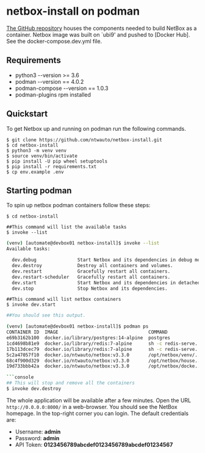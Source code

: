 # netbox-install on podman

[The GitHub repository](netbox-install-github) houses the components needed to build NetBox as a container.
Netbox image was built on `ubi9' and pushed to [Docker Hub]. See the docker-compose.dev.yml file.

## Requirements
- python3 --version >= 3.6
- podman --version == 4.0.2
- podman-compose --version == 1.0.3 
- podman-plugins rpm installed

## Quickstart

To get Netbox up and running on podman run the following commands.

```console
$ git clone https://github.com/ntwauto/netbox-install.git
$ cd netbox-install
$ python3 -m venv venv
$ source venv/bin/activate
$ pip install -U pip wheel setuptools
$ pip install -r requirements.txt
$ cp env.example .env
```

## Starting podman

To spin up netbox podman containers follow these steps:

```console
$ cd netbox-install
```
```console
##This command will list the available tasks
$ invoke --list 
```
```bash
(venv) [automate@devbox01 netbox-install]$ invoke --list
Available tasks:

  dev.debug               Start Netbox and its dependencies in debug mode.
  dev.destroy             Destroy all containers and volumes.
  dev.restart             Gracefully restart all containers.
  dev.restart-scheduler   Gracefully restart all containers.
  dev.start               Start Netbox and its dependencies in detached mode.
  dev.stop                Stop Netbox and its dependencies.
```
```console
##This command will list netbox containers
$ invoke dev.start
```
```bash
##You should see this output.

(venv) [automate@devbox01 netbox-install]$ podman ps
CONTAINER ID  IMAGE                                 COMMAND               CREATED         STATUS             PORTS                   NAMES
e69b3162b100  docker.io/library/postgres:14-alpine  postgres              24 seconds ago  Up 24 seconds ago                          netbox_devel_postgres_1
1cd4698b81e9  docker.io/library/redis:7-alpine      sh -c redis-serve...  22 seconds ago  Up 23 seconds ago                          netbox_devel_redis_1
17b113dcec79  docker.io/library/redis:7-alpine      sh -c redis-serve...  21 seconds ago  Up 21 seconds ago                          netbox_devel_redis-cache_1
5c2a47057f10  docker.io/ntwauto/netbox:v3.3.0       /opt/netbox/venv/...  19 seconds ago  Up 19 seconds ago                          netbox_devel_netbox-worker_1
68c4f900d329  docker.io/ntwauto/netbox:v3.3.0       /opt/netbox/house...  17 seconds ago  Up 17 seconds ago                          netbox_devel_netbox-housekeeping_1
19d733bbb42a  docker.io/ntwauto/netbox:v3.3.0       /opt/netbox/docke...  14 seconds ago  Up 12 seconds ago  0.0.0.0:8000->8080/tcp  netbox_devel_netbox_1

```console
## This will stop and remove all the containers
$ invoke dev.destroy
```

The whole application will be available after a few minutes.
Open the URL `http://0.0.0.0:8000/` in a web-browser.
You should see the NetBox homepage.
In the top-right corner you can login.
The default credentials are:

* Username: **admin**
* Password: **admin**
* API Token: **0123456789abcdef0123456789abcdef01234567**
